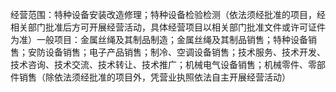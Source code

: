 经营范围：特种设备安装改造修理；特种设备检验检测（依法须经批准的项目，经相关部门批准后方可开展经营活动，具体经营项目以相关部门批准文件或许可证件为准）一般项目：金属丝绳及其制品制造；金属丝绳及其制品销售；特种设备销售；安防设备销售；电子产品销售；制冷、空调设备销售；技术服务、技术开发、技术咨询、技术交流、技术转让、技术推广；机械电气设备销售；机械零件、零部件销售（除依法须经批准的项目外，凭营业执照依法自主开展经营活动）
